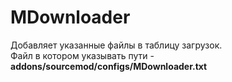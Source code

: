 # MDownloader
Добавляет указанные файлы в таблицу загрузок.</br>
Файл в котором указывать пути - **addons/sourcemod/configs/MDownloader.txt**

